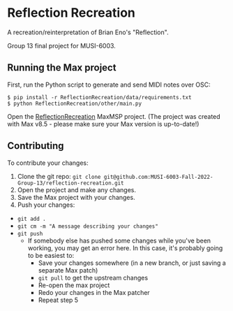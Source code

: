 # Reflection Recreation

A recreation/reinterpretation of Brian Eno's "Reflection".

Group 13 final project for MUSI-6003.

## Running the Max project

First, run the Python script to generate and send MIDI notes over OSC:

```shell
$ pip install -r ReflectionRecreation/data/requirements.txt
$ python ReflectionRecreation/other/main.py
```

Open the [ReflectionRecreation](ReflectionRecreation) MaxMSP project.
(The project was created with Max v8.5 - please make sure your Max version is up-to-date!)

## Contributing

To contribute your changes:

1) Clone the git repo:
  `git clone git@github.com:MUSI-6003-Fall-2022-Group-13/reflection-recreation.git`
2) Open the project and make any changes.
3) Save the Max project with your changes.
4) Push your changes:
  - `git add .`
  - `git cm -m "A message describing your changes"`
  - `git push`
    - If somebody else has pushed some changes while you've been working, you may get an error here.
      In this case, it's probably going to be easiest to:
        - Save your changes somewhere (in a new branch, or just saving a separate Max patch)
        - `git pull` to get the upstream changes
        - Re-open the max project
        - Redo your changes in the Max patcher
        - Repeat step 5
